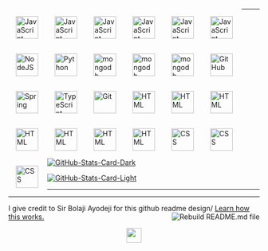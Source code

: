 <div align="justify">
<!-- <p><a href="https://moses-xbe9.onrender.com/"><img src="https://img.shields.io/badge/-Website-3B7EBF?style=for-the-badge&amp;logo=amp&amp;lgoColor=white" alt="Website Badge"></a> <a href="https://moses-sunday.hashnode.dev/"><img src="https://img.shields.io/badge/-Blog-3B7EBF?style=for-the-badge&amp;logo=Hashnode&amp;logoColor=white" alt="Blog Badge"></a> <a href="https://moses-sunday.hashnode.dev/newsletter"><img src="https://img.shields.io/badge/-Newsletter-3B7EBF?style=for-the-badge&amp;logo=Substack&amp;logoColor=white" alt="Newsletter Badge"></a> <a href="https://youtube.com/@devs_hub_?si=P44Q7EVJFkIEfEvZ"><img src="https://img.shields.io/badge/-Youtube-3B7EBF?style=for-the-badge&amp;logo=Youtube&amp;logoColor=white" alt="YouTube Badge"></a>

<a href="www.linkedin.com/in/moses-sunday"><img src="https://img.shields.io/badge/-LinkedIn-3B7EBF?style=for-the-badge&amp;logo=Linkedin&amp;logoColor=white" alt="Linkedin Badge"></a> <a href="https://twitter.com/Moses_Sunday_"><img src="https://img.shields.io/badge/@Moses_Sunday_-3B7EBF?style=for-the-badge&amp;logo=x&amp;logoColor=white" alt="Twitter Badge"></a>

<a href="https://github.com/sponsors/BolajiAyodeji"><img src="https://img.shields.io/badge/-github%20sponsors-3B7EBF?style=for-the-badge&amp;logo=github&amp;logoColor=white" alt="GitHub Sponsors Badge"></a>

<a href="https://patreon.com/bolajiayodeji"><img src="https://img.shields.io/badge/-Patreon-3B7EBF?style=for-the-badge&amp;logo=Patreon&amp;logoColor=white" alt="Patreon Badge"></a>
 -->
<img src="https://komarev.com/ghpvc/?username=Moses-main&amp;style=for-the-badge" alt="Profile Views Count Badge"></p>

<hr>
<p style="font-size: 1.1em; line-height: 1.6; color: #333; text-align: left; text-justify: inter-word;">
  Hey there! 👋🏾 I'm deeply passionate about technology, especially software and blockchain development. I've spent significant time honing my skills in both areas, building innovative solutions and exploring new possibilities. Additionally, I'm skilled in crafting technical articles, making complex concepts accessible to readers.
</p>

<p style="font-size: 1.1em; line-height: 1.6; color: #333; text-align: left; text-justify: inter-word;">
  As an advocate for open-source collaboration, I actively contribute to projects that drive progress and innovation in the tech industry. I believe in the power of community-driven development to create meaningful impact.
</p>

<p style="font-size: 1.1em; line-height: 1.6; color: #333; text-align: left; text-justify: inter-word;">
  Beyond coding and writing, I thrive in community settings. I've cultivated vibrant tech communities where individuals come together to learn, collaborate, and support each other. Whether you need a software developer, blockchain enthusiast, technical writer, open-source contributor, or community builder, I'm here and ready to collaborate! Let's make a positive impact together in the world of technology.
</p>

<h3 style="font-size: 1.4em; color: #1e40af; margin-top: 2em; text-align: left;">🌟 What I Do Best</h3>
<ul style="font-size: 1.1em; line-height: 1.6; color: #333; text-align: left; text-justify: inter-word;">
  <li><strong>Backend Mastery</strong>: Building powerful, scalable backend systems with Node.js, Express.js, and Laravel.</li>
  <li><strong>Frontend Wizardry</strong>: Creating beautiful, responsive user interfaces with React, Tailwind CSS, and Material UI.</li>
  <li><strong>Blockchain Developer</strong>: Developing smart contracts on Ethereum and zkSync, and building decentralized applications that change how we interact with the web.</li>
</ul>

<h3 style="font-size: 1.4em; color: #1e40af; margin-top: 2em; text-align: left;">💡 Technologies I Work With</h3>
<p style="font-size: 1.1em; line-height: 1.6; color: #333; text-align: left; text-justify: inter-word;">
  <strong>Languages:</strong> JavaScript, Python, Solidity, PHP, SQL, Elixir<br>
  <strong>Frontend:</strong> React, Tailwind CSS, Bootstrap, Material UI<br>
  <strong>Backend:</strong> Node.js, Laravel, Elixir, Phoenix<br>
  <strong>Blockchain:</strong> Ethereum, Solidity, Web3.js, zkSync, Smart Contracts<br>
  <strong>Databases:</strong> MongoDB, MySQL, PostgreSQL<br>
  <strong>Tools:</strong> Git, Figma, VS Code, Web3.js, Docker, Agile, TDD, thirdweb.js
</p>

<h3 style="font-size: 1.4em; color: #1e40af; margin-top: 2em; text-align: left;">🏆 Why I Stand Out</h3>
<ul style="font-size: 1.1em; line-height: 1.6; color: #333; text-align: left; text-justify: inter-word;">
  <li><strong>Innovative Blockchain Developer</strong>: I don’t just follow trends; I build them. With experience building dApps and smart contracts, I’m making decentralized systems more accessible and powerful.</li>
  <li><strong>Leadership & Community Impact</strong>: As the Director of ICT at NACOS, FUTO, I lead tech initiatives, advocate for innovation, and empower students with cutting-edge knowledge. I was also honored as an Outstanding Volunteer for my role in promoting Google Developers' events.</li>
  <li><strong>Full-Stack Problem Solver</strong>: From tackling complex backend challenges at Stackclique to delivering seamless UI experiences at Agu Nwami Enterprise, I bring a holistic approach to every project.</li>
</ul>
<hr>

### 🧰 Languages and Tools

<!-- Rust -->

<img align="left" alt="JavaScript" width="45px" style="padding:15px;"
src="https://cdn.jsdelivr.net/gh/devicons/devicon@latest/icons/rust/rust-original.svg" />

<!-- Solidity -->

<img align="left" alt="JavaScript" width="45px" style="padding:15px;"
src="https://cdn.jsdelivr.net/gh/devicons/devicon@latest/icons/solidity/solidity-original.svg" />

<!-- HardHat -->

<img align="left" alt="JavaScript" width="45px" style="padding:15px;" src="https://cdn.jsdelivr.net/gh/devicons/devicon@latest/icons/hardhat/hardhat-original.svg" />

<!-- Django -->

<img align="left" alt="JavaScript" width="45px" style="padding:15px;" src="https://cdn.jsdelivr.net/gh/devicons/devicon@latest/icons/django/django-plain.svg" />

<!-- React -->
<img align="left" alt="JavaScript" width="45px" style="padding:15px;" src="https://cdn.jsdelivr.net/gh/devicons/devicon@latest/icons/react/react-original.svg" />

<!-- Javascript -->
<img align="left" alt="JavaScript" width="45px" style="padding:15px;" src="https://cdn.jsdelivr.net/gh/devicons/devicon/icons/javascript/javascript-plain.svg" />

<!-- Node Js -->
<img align="left" alt="NodeJS" width="45px" style="padding:15px;" src="https://cdn.jsdelivr.net/gh/devicons/devicon/icons/nodejs/nodejs-original.svg" />

<!-- Python -->
<img align="left" alt="Python" width="45px" style="padding:15px;" src="https://cdn.jsdelivr.net/gh/devicons/devicon/icons/python/python-plain.svg" />

<!-- MySQL -->
<img align="left" alt="mongodb" width="45px" style="padding:15px;" src="https://cdn.jsdelivr.net/gh/devicons/devicon/icons/mysql/mysql-original-wordmark.svg"/>

<!-- Github -->
<img align="left" alt="mongodb" width="45px" style="padding:15px;" src="https://cdn.jsdelivr.net/gh/devicons/devicon/icons/github/github-original.svg" />

<!-- Composer -->
<img align="left" alt="mongodb" width="45px" style="padding:15px;" src="https://cdn.jsdelivr.net/gh/devicons/devicon/icons/composer/composer-original.svg"/>

<!-- Github -->
<img align="left" alt="GitHub" width="45px" style="padding:15px;" src="https://cdn.jsdelivr.net/gh/devicons/devicon/icons/github/github-original.svg" />

<!-- VS Code -->
<img align="left" alt="Java" width="0px" style="padding:15px;" src="https://cdn.jsdelivr.net/gh/devicons/devicon/icons/vscode/vscode-original-wordmark.svg"/>

<!-- Azure -->
<img align="left" alt="Spring" width="45px" style="padding:15px;"  src="https://cdn.jsdelivr.net/gh/devicons/devicon/icons/azure/azure-original-wordmark.svg" />

<!-- Slack -->
<img align="left" alt="TypeScript" width="45px" style="padding:15px;" src="https://cdn.jsdelivr.net/gh/devicons/devicon/icons/slack/slack-original.svg"/>

<!-- Git -->
<img align="left" alt="Git" width="45px" style="padding:15px;" src="https://cdn.jsdelivr.net/gh/devicons/devicon/icons/git/git-original.svg" />

<!-- HTML5 -->
<img align="left" alt="HTML" width="45px" style="padding:15px;" src="https://cdn.jsdelivr.net/gh/devicons/devicon/icons/html5/html5-plain.svg" />

<!-- Node Js -->
<img align="left" alt="HTML" width="45px" style="padding:15px;"  src="https://cdn.jsdelivr.net/gh/devicons/devicon/icons/nodejs/nodejs-original-wordmark.svg" />

<!-- Laravel -->

<img align="left" alt="HTML" width="45px" style="padding:15px;"   
src="https://cdn.jsdelivr.net/gh/devicons/devicon@latest/icons/laravel/laravel-original-wordmark.svg" />

<!-- Express js3 -->
<img align="left" alt="HTML" width="45px" style="padding:15px;"  src="https://cdn.jsdelivr.net/gh/devicons/devicon/icons/express/express-original.svg"/>

<!-- Mongo DB -->
<img align="left" alt="HTML" width="45px" style="padding:15px;"  src="https://cdn.jsdelivr.net/gh/devicons/devicon/icons/mongodb/mongodb-original-wordmark.svg"/>

<!-- Bash -->
<img align="left" alt="HTML" width="45px" style="padding:15px;"  src="https://cdn.jsdelivr.net/gh/devicons/devicon/icons/bash/bash-original.svg"/>

<!-- Bootstrap -->
<img align="left" alt="HTML" width="45px" style="padding:15px;"  src="https://cdn.jsdelivr.net/gh/devicons/devicon/icons/bootstrap/bootstrap-original.svg"  />

<!-- PHP -->
<img align="left" alt="CSS" width="45px" style="padding:15px;" src="https://cdn.jsdelivr.net/gh/devicons/devicon/icons/php/php-original.svg" />

<!-- jQuery -->
<img align="left" alt="CSS" width="45px" style="padding:15px;" src="https://cdn.jsdelivr.net/gh/devicons/devicon/icons/jquery/jquery-original-wordmark.svg" />

<!-- CSS3 -->
<img align="left" alt="CSS" width="45px" style="padding:15px;" src="https://cdn.jsdelivr.net/gh/devicons/devicon/icons/css3/css3-plain.svg" />

</hr>
<hr>
<p><a href="https://github.com/Moses-main/Moses-main#gh-dark-mode-only"><img src="https://github-readme-stats.vercel.app/api?username=Moses-main&amp;show_icons=true&amp;hide_border=true&amp;include_all_commits=true&amp;card_width=600&amp;custom_title=GitHub%20Open%20Source%20Stats&amp;title_color=3B7EBF&amp;text_color=FFF&amp;icon_color=3B7EBF&amp;hide=contribs&amp;show=reviews,prs_merged,prs_merged_percentage&amp;theme=transparent#gh-dark-mode-only" alt="GitHub-Stats-Card-Dark"></a></p>

<p><a href="https://github.com/Moses-main/Moses-main#gh-light-mode-only"><img src="https://github-readme-stats.vercel.app/api?username=Moses-main&amp;show_icons=true&amp;hide_border=true&amp;include_all_commits=true&amp;card_width=600&amp;custom_title=GitHub%20Open%20Source%20Stats&amp;title_color=3B7EBF&amp;text_color=474A4E&amp;icon_color=3B7EBF&amp;hide=contribs&amp;show=reviews,prs_merged,prs_merged_percentage&amp;theme=transparent#gh-light-mode-only" alt="GitHub-Stats-Card-Light"></a></p>
  </div>
<hr>

<!-- <h2>Highlights</h2>
  <details>
  <summary>OSS Projects</summary>
  <br />
  Here are some of my other projects you might want to check out that are not pinned:
  <br />
<br />
  <ul><li><a href=https://github.com/BolajiAyodeji/chat-with-siri target="_blank" rel="noopener noreferrer">BolajiAyodeji/chat-with-siri</a> (<b>10</b> ✨ and <b>2</b> 🍴): 🤖 A text-to-speech chatbot built using Nextjs, OpenAI, and ElevenLabs.</li><li><a href=https://github.com/BolajiAyodeji/attraktives-headshot target="_blank" rel="noopener noreferrer">BolajiAyodeji/attraktives-headshot</a> (<b>3</b> ✨ and <b>0</b> 🍴): An image background removal app and a demo design editor built using CreativeEditor Engine/SDK and Clerk.</li><li><a href=https://github.com/BolajiAyodeji/BolajiAyodeji target="_blank" rel="noopener noreferrer">BolajiAyodeji/BolajiAyodeji</a> (<b>15</b> ✨ and <b>22</b> 🍴): My automated GitHub README Profile built using Nodejs, TypeScript, and GitHub Actions.</li><li><a href=https://github.com/BolajiAyodeji/fed-unis-perf-eval target="_blank" rel="noopener noreferrer">BolajiAyodeji/fed-unis-perf-eval</a> (<b>3</b> ✨ and <b>1</b> 🍴): Research: Accessibility And Performance Evaluation Of Federal University Websites In Nigeria.</li><li><a href=https://github.com/BolajiAyodeji/movie_reviews_sentiment_analysis target="_blank" rel="noopener noreferrer">BolajiAyodeji/movie_reviews_sentiment_analysis</a> (<b>4</b> ✨ and <b>1</b> 🍴): A ML model that will predict whether a movie review is positive or negative.</li><li><a href=https://github.com/BolajiAyodeji/dotfiles target="_blank" rel="noopener noreferrer">BolajiAyodeji/dotfiles</a> (<b>10</b> ✨ and <b>3</b> 🍴): My dotfiles, aliases, configurations, and general workspace setup.</li><li><a href=https://github.com/BolajiAyodeji/hh-store target="_blank" rel="noopener noreferrer">BolajiAyodeji/hh-store</a> (<b>1</b> ✨ and <b>0</b> 🍴): Demo of a fully functional e-commerce store and blog for my "Integrating Hashnode Headless CMS with Ecommerce Platforms" tutorial.</li>
<li>More coming soon :).</li>
</ul>
  </details>
  <details>
  <summary>OSS Learning Materials</summary>
  <br />
  Here are some of my unique-styled workshop materials you can use to learn key concepts at your own pace:
  <br />
<br />
  <ul><li><a href=https://github.com/BolajiAyodeji/deploy-ml-web-workshop target="_blank" rel="noopener noreferrer">BolajiAyodeji/deploy-ml-web-workshop</a> (<b>13</b> ✨ and <b>3</b> 🍴): In this workshop, you will learn how to build a machine learning model using Python/Scikit-Learn, turn the model into an API using Python/Flask, test the API, build web applications using HTML/CSS/JavaScript/Nextjs, and deploy it to the web for global usage by end-users.</li><li><a href=https://github.com/BolajiAyodeji/cl-composable-commerce-workshop target="_blank" rel="noopener noreferrer">BolajiAyodeji/cl-composable-commerce-workshop</a> (<b>8</b> ✨ and <b>6</b> 🍴): In this workshop, you will learn how to build a completely static ecommerce solution with Commerce Layer, Demo Stores, and some other dev tools.</li>
<li>More coming soon :).</li>
</ul>
  </details>
  <details>
  <summary>Recent Blogposts</summary>
  <br />
  <ul>
    <li><a href=https://blog.bolajiayodeji.com/how-to-build-an-audio-chatbot-with-nextjs-openai-and-elevenlabs?utm_source=github-profile target="_blank" rel="noopener noreferrer">How to Build an Audio Chatbot with Nextjs, OpenAI, and ElevenLabs</a> (18/3/2024).</li><li><a href=https://blog.bolajiayodeji.com/how-to-create-an-automated-profile-readme-using-nodejs-and-github-actions?utm_source=github-profile target="_blank" rel="noopener noreferrer">How to Create an Automated Profile README using Nodejs and GitHub Actions</a> (4/12/2023).</li><li><a href=https://blog.bolajiayodeji.com/my-developer-advocate-portfolio?utm_source=github-profile target="_blank" rel="noopener noreferrer">My Developer Advocate Portfolio</a> (28/8/2023).</li><li><a href=https://blog.bolajiayodeji.com/building-an-ecommerce-store-with-nextjs-and-commerce-layer-demo-store?utm_source=github-profile target="_blank" rel="noopener noreferrer">Building an Ecommerce Store with Nextjs and Commerce Layer Demo Store</a> (21/1/2023).</li><li><a href=https://blog.bolajiayodeji.com/introducing-github-community-health-files?utm_source=github-profile target="_blank" rel="noopener noreferrer">Introducing GitHub Community Health Files</a> (27/9/2022).</li>
  </ul>
<p>Read more blog posts: <a href="https://blog.bolajiayodeji.com">https://blog.bolajiayodeji.com</a>.</p>
  </details>
  <details>
  <summary>Recent Newsletters</summary>
  <br />
  <ul>
    <li><a href=https://bawd.bolajiayodeji.com/p/bawd-121-lessons-from-7-years-of?utm_source=github-profile target="_blank" rel="noopener noreferrer">[BAWD #121] Lessons from 7+ Years of Indie Hacking</a> (19/3/2024).</li><li><a href=https://bawd.bolajiayodeji.com/p/bawd-120-react-server-components?utm_source=github-profile target="_blank" rel="noopener noreferrer">[BAWD #120] React Server Components and OSS Fellowship</a> (20/2/2024).</li><li><a href=https://bawd.bolajiayodeji.com/p/bawd-119-2024-and-the-ux-of-uuids?utm_source=github-profile target="_blank" rel="noopener noreferrer">[BAWD #119] 2024 and The UX of UUIDs</a> (17/1/2024).</li><li><a href=https://bawd.bolajiayodeji.com/p/bawd-118-the-valley-of-code-and-oss?utm_source=github-profile target="_blank" rel="noopener noreferrer">[BAWD #118] The Valley of Code and OSS Alternatives</a> (17/12/2023).</li><li><a href=https://bawd.bolajiayodeji.com/p/bawd-117-html-first-and-react-native?utm_source=github-profile target="_blank" rel="noopener noreferrer">[BAWD #117] HTML First and React Native AI</a> (28/11/2023).</li>
  </ul>
<p>Read more newsletter issues: <a href="https://bawd.bolajiayodeji.com">https://bawd.bolajiayodeji.com</a>.</p>
  </details>
  <details>
  <summary>Quick Tips</summary>
<ul>
<li>
<p>💬 How to reach me: DM <a href="https://twitter.com/iambolajiayo">@iambolajiayo</a> on X (Twitter).</p>
</li>
<li>
<p>📬 Where to find me: Subscribe to my <a href="https://bawd.bolajiayodeji.com/subscribe">newsletter</a> to hear from me bi-weekly or send a game request on <a href="https://chess.com/member/bolajiayodeji">chess.com</a>.</p>
</li>
<li>
<p>📖 Book recommendations: <a href="https://bit.ly/3EdCFUW">Knowing God by J. I. Packer</a> and <a href="https://bit.ly/45r1kBH">Atomic Habits by James Clear</a>.</p>
</li>
<li>
<p>💙 Fun fact: I'm in a blissful relationship <a href="https://biblegateway.com/passage/?search=1+Corinthians+15%3A1-11&amp;version=NKJV">with Jesus Christ</a>. Check <a href="https://bit.ly/3KYYHij">this</a> out :).</p>
</li>
</ul>
  </details> -->
<hr>
<p>  I give credit to Sir Bolaji Ayodeji for this github readme design/
<a href="https://blog.bolajiayodeji.com/how-to-create-an-automated-profile-readme-using-nodejs-and-github-actions?utm_source=github-profile">Learn how this works.</a> <a href="https://github.com/BolajiAyodeji/BolajiAyodeji/actions/workflows/build.yml"><img src="https://github.com/BolajiAyodeji/BolajiAyodeji/actions/workflows/build.yml/badge.svg" align="right" alt="Rebuild README.md file"></a></p>
  <div align="center">
<p><a href="https://bolajiayodeji.com" target="_blank" rel="noopener noreferrer"><img src="https://bolajiayodeji.com/favicon.png" width="30" /></a></p>
  </div>
